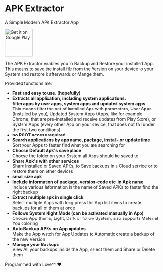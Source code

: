 # APK Extractor

A Simple Modern APK Extractor App

<a href="https://play.google.com/store/apps/details?id=domilopment.apkextractor" 
    target="_blank"><img src="https://play.google.com/intl/en_us/badges/images/generic/en-play-badge.png" 
    alt="Get it on Google Play" height="90"/></a>

The APK Extractor enables you to Backup and Restore your installed App.
This means to save the install file from the Version on your device to your System and restore it afterwards or Mange them.

Provided functions are:

-   **Fast and easy to use. (hopefully)**
-   **Extracts all application, including system applications.</br>
    filter apps by user apps, system apps and updated system apps**</br>
    This means filter the set of installed App with parameters, User Apps (Installed by you), Updated System Apps (Apps, like for example Chrome, that are pre-installed and receive updates from Play Store), or System Apps (every other App on your device, that does not fall under the first two conditions)
-   **no ROOT access required**
-   **Search applications by app name, package, install- or update time**</br>
    Sort your Apps to faster find what you are searching for
-   **Choose Default Apk's save place**</br>
    Choose the folder on your System all Apps should be saved to
-   **Share Apk's with other services**</br>
    Share Installed or Saved APKs, to Save backups in a Cloud service or to restore them on other devices
-   **small size apk**
-   **Include information of package, version-code etc. in Apk name**</br>
    Include various Information in the name of Saved APKs to faster find the right backup
-   **Extract multiple apk in single click**</br>
    Select multiple Apps with long press the App list items to create backups for all of them at once
-   **Follows System Night Mode (can be activated manually in App)**</br>
    Choose App theme, Light, Dark or follow System, also supports Material You coloring
-   **Auto Backup APKs on App updates**</br>
    Make the App watch for App Updates to Automatic create a backup of the new Version
-   **Manage your Backups**</br>
    View All your backups inside the App, select them and Share or Delete them

Programmed with Love^^ ❤

